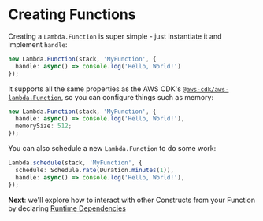 # Creating Functions

Creating a `Lambda.Function` is super simple - just instantiate it and implement `handle`:

```ts
new Lambda.Function(stack, 'MyFunction', {
  handle: async() => console.log('Hello, World!')
});
```
It supports all the same properties as the AWS CDK's [`@aws-cdk/aws-lambda.Function`](https://github.com/aws/aws-cdk/tree/master/packages/%40aws-cdk/aws-lambda), so you can configure things such as memory:

```ts
new Lambda.Function(stack, 'MyFunction', {
  handle: async() => console.log('Hello, World!'),
  memorySize: 512;
});
```

You can also schedule a new `Lambda.Function` to do some work:

```ts
Lambda.schedule(stack, 'MyFunction', {
  schedule: Schedule.rate(Duration.minutes(1)),
  handle: async() => console.log('Hello, World!'),
});
```

**Next**: we'll explore how to interact with other Constructs from your Function by declaring [Runtime Dependencies](3-runtime-dependencies.md)